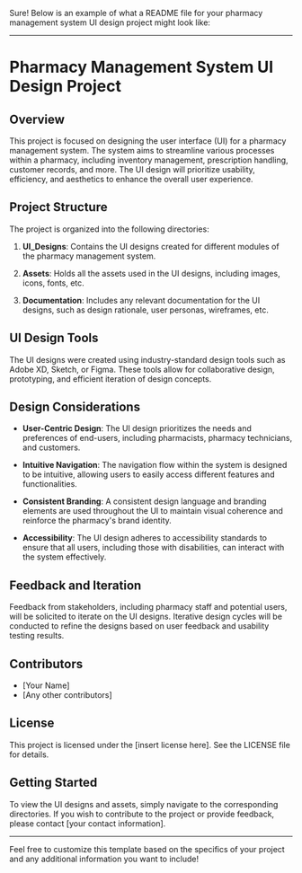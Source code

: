 Sure! Below is an example of what a README file for your pharmacy management system UI design project might look like:

---

# Pharmacy Management System UI Design Project

## Overview

This project is focused on designing the user interface (UI) for a pharmacy management system. The system aims to streamline various processes within a pharmacy, including inventory management, prescription handling, customer records, and more. The UI design will prioritize usability, efficiency, and aesthetics to enhance the overall user experience.

## Project Structure

The project is organized into the following directories:

1. **UI_Designs**: Contains the UI designs created for different modules of the pharmacy management system.
   
2. **Assets**: Holds all the assets used in the UI designs, including images, icons, fonts, etc.

3. **Documentation**: Includes any relevant documentation for the UI designs, such as design rationale, user personas, wireframes, etc.

## UI Design Tools

The UI designs were created using industry-standard design tools such as Adobe XD, Sketch, or Figma. These tools allow for collaborative design, prototyping, and efficient iteration of design concepts.

## Design Considerations

- **User-Centric Design**: The UI design prioritizes the needs and preferences of end-users, including pharmacists, pharmacy technicians, and customers.

- **Intuitive Navigation**: The navigation flow within the system is designed to be intuitive, allowing users to easily access different features and functionalities.

- **Consistent Branding**: A consistent design language and branding elements are used throughout the UI to maintain visual coherence and reinforce the pharmacy's brand identity.

- **Accessibility**: The UI design adheres to accessibility standards to ensure that all users, including those with disabilities, can interact with the system effectively.

## Feedback and Iteration

Feedback from stakeholders, including pharmacy staff and potential users, will be solicited to iterate on the UI designs. Iterative design cycles will be conducted to refine the designs based on user feedback and usability testing results.

## Contributors

- [Your Name]
- [Any other contributors]

## License

This project is licensed under the [insert license here]. See the LICENSE file for details.

## Getting Started

To view the UI designs and assets, simply navigate to the corresponding directories. If you wish to contribute to the project or provide feedback, please contact [your contact information].

---

Feel free to customize this template based on the specifics of your project and any additional information you want to include!
